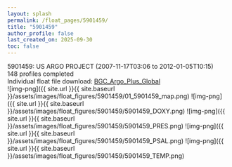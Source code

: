 ```yaml
---
layout: splash
permalink: /float_pages/5901459/
title: "5901459"
author_profile: false
last_created_on: 2025-09-30
toc: false
---
```

 
5901459: US ARGO PROJECT (2007-11-17T03:06 to 2012-01-05T10:15)\
148 profiles completed\
Individual float file download: [BGC_Argo_Plus_Global](https://ftp.soest.hawaii.edu/bgc_argo_plus/Individual_Floats/outliers_removed/5901459_Sprof_processed.nc)\
![img-png]({{ site.url }}{{ site.baseurl }}/assets/images/float_figures/5901459/01_5901459_map.png)
![img-png]({{ site.url }}{{ site.baseurl }}/assets/images/float_figures/5901459/5901459_DOXY.png)
![img-png]({{ site.url }}{{ site.baseurl }}/assets/images/float_figures/5901459/5901459_PRES.png)
![img-png]({{ site.url }}{{ site.baseurl }}/assets/images/float_figures/5901459/5901459_PSAL.png)
![img-png]({{ site.url }}{{ site.baseurl }}/assets/images/float_figures/5901459/5901459_TEMP.png)
